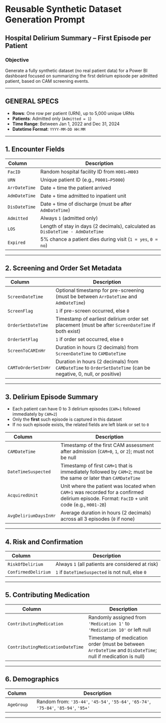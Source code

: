 
# Reusable Synthetic Dataset Generation Prompt

## Hospital Delirium Summary – First Episode per Patient

### Objective
Generate a fully synthetic dataset (no real patient data) for a Power BI dashboard focused on summarizing the first delirium episode per admitted patient, based on CAM screening events.

---

## GENERAL SPECS

- **Rows**: One row per patient (URN), up to 5,000 unique URNs  
- **Patients**: Admitted only (`Admitted = 1`)  
- **Time Range**: Between Jan 1, 2022 and Dec 31, 2024  
- **Datetime Format**: `YYYY-MM-DD HH:MM`  

---

## 1. Encounter Fields

| Column       | Description |
|--------------|-------------|
| `FacID`      | Random hospital facility ID from `H001–H003` |
| `URN`        | Unique patient ID (e.g., `P0001–P5000`) |
| `ArrDateTime` | Date + time the patient arrived |
| `AdmDateTime` | Date + time admitted to inpatient unit |
| `DisDateTime` | Date + time of discharge (must be after `AdmDateTime`) |
| `Admitted`   | Always `1` (admitted only) |
| `LOS`        | Length of stay in days (2 decimals), calculated as `DisDateTime - AdmDateTime` |
| `Expired`    | 5% chance a patient dies during visit (`1 = yes`, `0 = no`) |

---

## 2. Screening and Order Set Metadata

| Column               | Description |
|----------------------|-------------|
| `ScreenDateTime`     | Optional timestamp for pre-screening (must be between `ArrDateTime` and `AdmDateTime`) |
| `ScreenFlag`         | `1` if pre-screen occurred, else `0` |
| `OrderSetDateTime`   | Timestamp of earliest delirium order set placement (must be after `ScreenDateTime` if both exist) |
| `OrderSetFlag`       | `1` if order set occurred, else `0` |
| `ScreenToCAMInHr`  | Duration in hours (2 decimals) from `ScreenDateTime` to `CAMDateTime` |
| `CAMToOrderSetInHr`| Duration in hours (2 decimals) from `CAMDateTime` to `OrderSetDateTime` (can be negative, 0, null, or positive) |

---

## 3. Delirium Episode Summary

- Each patient can have 0 to 3 delirium episodes (`CAM=1` followed immediately by `CAM=2`)  
- Only the **first** such episode is captured in this dataset  
- If no such episode exists, the related fields are left blank or set to `0`  

| Column              | Description |
|---------------------|-------------|
| `CAMDateTime`       | Timestamp of the first CAM assessment after admission (`CAM=0`, `1`, or `2`); must not be null |
| `DateTimeSuspected` | Timestamp of first `CAM=1` that is immediately followed by `CAM=2`; must be the same or later than `CAMDateTime` |
| `AcquiredUnit` | Unit where the patient was located when `CAM=1` was recorded for a confirmed delirium episode. Format: `FacID` + unit code (e.g., `H001-2B`) |
| `AvgDeliriumDaysInHr` | Average duration in hours (2 decimals) across all 3 episodes (`0` if none) |

---

## 4. Risk and Confirmation

| Column             | Description |
|--------------------|-------------|
| `RiskOfDelirium`   | Always `1` (all patients are considered at risk) |
| `ConfirmedDelirium`| `1` if `DateTimeSuspected` is not null, else `0` |

---

## 5. Contributing Medication

| Column                      | Description |
|-----------------------------|-------------|
| `ContributingMedication`    | Randomly assigned from `'Medication 1'` to `'Medication 10'` or left null |
| `ContributingMedicationDateTime` | Timestamp of medication order (must be between `ArrDateTime` and `DisDateTime`; null if medication is null) |

---

## 6. Demographics

| Column     | Description |
|------------|-------------|
| `AgeGroup` | Random from: `'35-44'`, `'45-54'`, `'55-64'`, `'65-74'`, `'75-84'`, `'85-94'`, `'95+'` |

---
